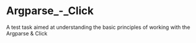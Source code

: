 # Argparse_-_Click
A test task aimed at understanding the basic principles of working with the Argparse &amp; Click
